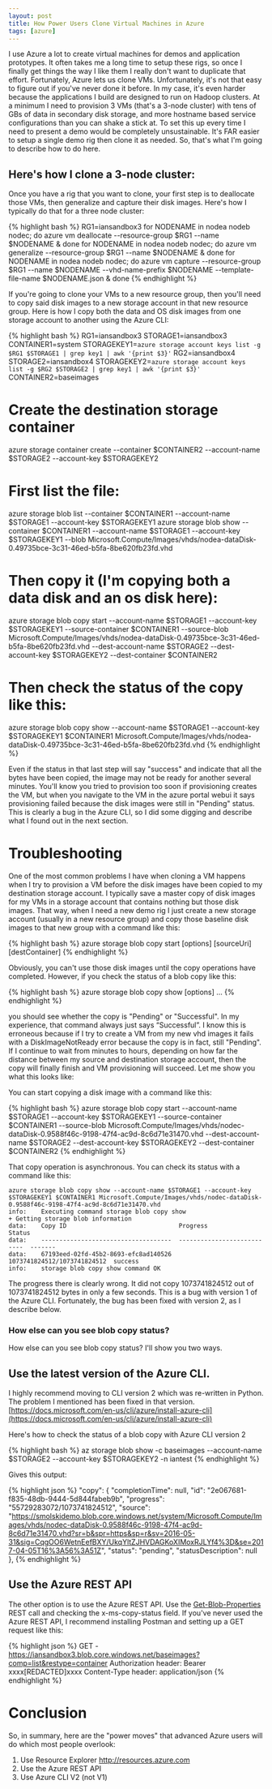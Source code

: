 ```yaml
---
layout: post
title: How Power Users Clone Virtual Machines in Azure
tags: [azure]
---
```


I use Azure a lot to create virtual machines for demos and application prototypes. It often takes me a long time to setup these rigs, so once I finally get things the way I like them I really don't want to duplicate that effort. Fortunately, Azure lets us clone VMs. Unfortunately, it's not that easy to figure out if you've never done it before. In my case, it's even harder because the applications I build are designed to run on Hadoop clusters. At a minimum I need to provision 3 VMs (that's a 3-node cluster) with tens of GBs of data in secondary disk storage, and more hostname based service configurations than you can shake a stick at. To set this up every time I need to present a demo would be completely unsustainable. It's FAR easier to setup a single demo rig then clone it as needed. So, that's what I'm going to describe how to do here. 

## Here's how I clone a 3-node cluster:

Once you have a rig that you want to clone, your first step is to deallocate those VMs, then generalize and capture their disk images. Here's how I typically do that for a three node cluster:

{% highlight bash %}
RG1=iansandbox3
for NODENAME in nodea nodeb nodec; do azure vm deallocate --resource-group $RG1 --name $NODENAME & done
for NODENAME in nodea nodeb nodec; do azure vm generalize --resource-group $RG1 --name $NODENAME & done
for NODENAME in nodea nodeb nodec; do azure vm capture --resource-group $RG1 --name $NODENAME --vhd-name-prefix $NODENAME --template-file-name $NODENAME.json & done
{% endhighlight %}

If you're going to clone your VMs to a new resource group, then you'll need to copy said disk images to a new storage account in that new resource group. Here is how I copy both the data and OS disk images from one storage account to another using the Azure CLI:

{% highlight bash %}
RG1=iansandbox3
STORAGE1=iansandbox3
CONTAINER1=system
STORAGEKEY1=`azure storage account keys list -g $RG1 $STORAGE1 | grep key1 | awk '{print $3}'`
RG2=iansandbox4
STORAGE2=iansandbox4
STORAGEKEY2=`azure storage account keys list -g $RG2 $STORAGE2 | grep key1 | awk '{print $3}'`
CONTAINER2=baseimages

# Create the destination storage container
azure storage container create --container $CONTAINER2 --account-name $STORAGE2 --account-key $STORAGEKEY2

# First list the file:
azure storage blob list --container $CONTAINER1 --account-name $STORAGE1 --account-key $STORAGEKEY1
azure storage blob show --container $CONTAINER1 --account-name $STORAGE1 --account-key $STORAGEKEY1 --blob Microsoft.Compute/Images/vhds/nodea-dataDisk-0.49735bce-3c31-46ed-b5fa-8be620fb23fd.vhd
    
# Then copy it (I'm copying both a data disk and an os disk here):
azure storage blob copy start --account-name $STORAGE1 --account-key $STORAGEKEY1 --source-container $CONTAINER1 --source-blob Microsoft.Compute/Images/vhds/nodea-dataDisk-0.49735bce-3c31-46ed-b5fa-8be620fb23fd.vhd --dest-account-name $STORAGE2 --dest-account-key $STORAGEKEY2 --dest-container $CONTAINER2

# Then check the status of the copy like this:
azure storage blob copy show --account-name $STORAGE1 --account-key $STORAGEKEY1 $CONTAINER1 Microsoft.Compute/Images/vhds/nodea-dataDisk-0.49735bce-3c31-46ed-b5fa-8be620fb23fd.vhd
{% endhighlight %}

Even if the status in that last step will say "success" and indicate that all the bytes have been copied, the image may not be ready for another several minutes. You'll know you tried to provision too soon if provisioning creates the VM, but when you navigate to the VM in the azure portal webui it says provisioning failed because the disk images were still in "Pending" status.  This is clearly a bug in the Azure CLI, so I did some digging and describe what I found out in the next section.

# Troubleshooting

One of the most common problems I have when cloning a VM happens when I try to provision a VM before the disk images have been copied to my destination storage account.  I typically save a master copy of disk images for my VMs in a storage account that contains nothing but those disk images. That way, when I need a new demo rig I just create a new storage account (usually in a new resource group) and copy those baseline disk images to that new group with a command like this:

{% highlight bash %}
azure storage blob copy start [options] [sourceUri] [destContainer]
{% endhighlight %}

Obviously, you can't use those disk images until the copy operations have completed. However, if you check the status of a blob copy like this:

{% highlight bash %}
azure storage blob copy show [options] ...
{% endhighlight %}

you should see whether the copy is "Pending" or "Successful". In my experience, that command always just says “Successful”. I know this is erroneous because if I try to create a VM from my new vhd images it fails with a DiskImageNotReady error because the copy is in fact, still "Pending".  If I continue to wait from minutes to hours, depending on how far the distance between my source and destination storage account, then the copy will finally finish and VM provisioning will succeed. Let me show you what this looks like:

You can start copying a disk image with a command like this:

{% highlight bash %}
azure storage blob copy start --account-name $STORAGE1 --account-key $STORAGEKEY1 --source-container $CONTAINER1 --source-blob Microsoft.Compute/Images/vhds/nodec-dataDisk-0.9588f46c-9198-47f4-ac9d-8c6d71e31470.vhd --dest-account-name $STORAGE2 --dest-account-key $STORAGEKEY2 --dest-container $CONTAINER2
{% endhighlight %}

That copy operation is asynchronous. You can check its status with a command like this:

    azure storage blob copy show --account-name $STORAGE1 --account-key $STORAGEKEY1 $CONTAINER1 Microsoft.Compute/Images/vhds/nodec-dataDisk-0.9588f46c-9198-47f4-ac9d-8c6d71e31470.vhd
    info:    Executing command storage blob copy show
    + Getting storage blob information
    data:    Copy ID                               Progress                     Status
    data:    ------------------------------------  ---------------------------  -------
    data:    67193eed-02fd-45b2-8693-efc8ad140526  1073741824512/1073741824512  success
    info:    storage blob copy show command OK

The progress there is clearly wrong. It did not copy 1073741824512 out of 1073741824512 bytes in only a few seconds. This is a bug with version 1 of the Azure CLI. Fortunately, the bug has been fixed with version 2, as I describe below.

### How else can you see blob copy status?

How else can you see blob copy status? I'll show you two ways.  

## Use the latest version of the Azure CLI.

I highly recommend moving to CLI version 2 which was re-written in Python. The problem I mentioned has been fixed in that version.
[https://docs.microsoft.com/en-us/cli/azure/install-azure-cli](https://docs.microsoft.com/en-us/cli/azure/install-azure-cli)

Here's how to check the status of a blob copy with Azure CLI version 2

{% highlight bash %}
az storage blob show -c baseimages --account-name $STORAGE2 --account-key $STORAGEKEY2 -n iantest
{% endhighlight %}

Gives this output:

{% highlight json %}
"copy": {
      "completionTime": null,
      "id": "2e067681-f835-48db-9444-5d844fabeb9b",
      "progress": "55729283072/1073741824512",
      "source": "https://smolskidemo.blob.core.windows.net/system/Microsoft.Compute/Images/vhds/nodec-dataDisk-0.9588f46c-9198-47f4-ac9d-8c6d71e31470.vhd?sr=b&spr=https&sp=r&sv=2016-05-31&sig=CqgOO6WetnEefBXY/UkqYltZJHVDAGKoXIMoxRJLYf4%3D&se=2017-04-05T16%3A56%3A51Z",
      "status": "pending",
      "statusDescription": null
    },
{% endhighlight %}

## Use the Azure REST API

The other option is to use the Azure REST API. Use the 
[Get-Blob-Properties](https://docs.microsoft.com/en-us/rest/api/storageservices/fileservices/Get-Blob-Properties) REST call and checking the x-ms-copy-status field.  If you've never used the Azure REST API, I recommend installing Postman and setting up a GET request like this:

{% highlight json %}
GET - https://iansandbox3.blob.core.windows.net/baseimages?comp=list&restype=container
Authorization header:
	Bearer xxxx[REDACTED]xxxx
Content-Type header:
	application/json
{% endhighlight %}


# Conclusion

So, in summary, here are the "power moves" that advanced Azure users will do which most people overlook:

1. Use Resource Explorer http://resources.azure.com
2. Use the Azure REST API
3. Use Azure CLI V2 (not V1)

